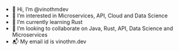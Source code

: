 - 👋 Hi, I’m @vinothmdev
- 👀 I’m interested in Microservices, API, Cloud and Data Science
- 🌱 I’m currently learning Rust
- 💞️ I’m looking to collaborate on Java, Rust, API, Data Science and Microservices
- 📬 My email id is vinothm.dev

<!---
vinothmdev/vinothmdev is a ✨ special ✨ repository because its `README.md` (this file) appears on your GitHub profile.
You can click the Preview link to take a look at your changes.
--->
